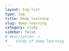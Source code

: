 ```yaml
---
layout: tag-list
type: tag
title: Deep learning
slug: deep-learning
category: study
sidebar: false
# description: >
#    Study of deep learning
---
```

